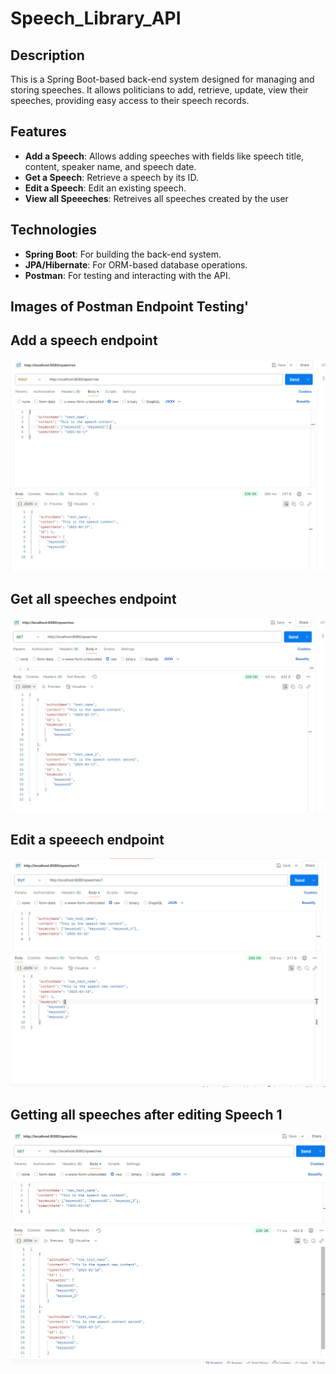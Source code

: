 # Speech_Library_API

## Description
This is a Spring Boot-based back-end system designed for managing and storing speeches. It allows politicians to add, retrieve, update, view their speeches, providing easy access to their speech records.

## Features
- **Add a Speech**: Allows adding speeches with fields like speech title, content, speaker name, and speech date.
- **Get a Speech**: Retrieve a speech by its ID.
- **Edit a Speech**: Edit an existing speech.
- **View all Speeeches**: Retreives all speeches created by the user

## Technologies
- **Spring Boot**: For building the back-end system.
- **JPA/Hibernate**: For ORM-based database operations.
- **Postman**: For testing and interacting with the API.

## Images of Postman Endpoint Testing'
## Add a speech endpoint
![Add Speech Endpoint](add_speech.png)

## Get all speeches endpoint
![Get Speeches Endpoint](get_speeches.png)

## Edit a speeech endpoint
![Edit Speeches Endpoint](edit_speech.png)

## Getting all speeches after editing Speech 1
![New_List_of_Speeches](new_speech_list_after_editing_speech.png)
